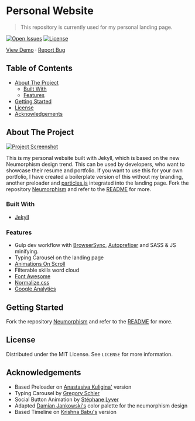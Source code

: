 # Personal Website <!-- omit in toc -->

> This repository is currently used for my personal landing page.

[![Open Issues](https://badgen.net/github/open-issues/longpdo/longpdo.github.io)](https://github.com/longpdo/longpdo.github.io/issues)
[![License](https://badgen.net/github/license/longpdo/longpdo.github.io)](LICENSE)

[View Demo](https://longpdo.github.io) · [Report Bug](https://github.com/longpdo/longpdo.github.io/issues)

<!-- TABLE OF CONTENTS -->
## Table of Contents <!-- omit in toc -->

* [About The Project](#about-the-project)
  * [Built With](#built-with)
  * [Features](#features)
* [Getting Started](#getting-started)
* [License](#license)
* [Acknowledgements](#acknowledgements)

<!-- ABOUT THE PROJECT -->
## About The Project

[![Project Screenshot][product-screenshot]](https://longpdo.github.io)

This is my personal website built with Jekyll, which is based on the new Neumorphism design trend. This can be used by developers, who want to showcase their resume and portfolio. If you want to use this for your own portfolio, I have created a boilerplate version of this without my branding, another preloader and [particles.js](https://vincentgarreau.com/particles.js/) integrated into the landing page. Fork the repository [Neumorphism](https://github.com/longpdo/neumorphism) and refer to the [README](https://github.com/longpdo/neumorphism/blob/master/README.md) for more.

### Built With

* [Jekyll](https://jekyllrb.com/)

### Features

* Gulp dev workflow with [BrowserSync](https://browsersync.io/), [Autoprefixer](https://autoprefixer.github.io/) and SASS & JS minifying.
* Typing Carousel on the landing page
* [Animations On Scroll](https://michalsnik.github.io/aos/)
* Filterable skills word cloud
* [Font Awesome](https://fontawesome.com/)
* [Normalize.css](https://necolas.github.io/normalize.css/)
* [Google Analytics](https://analytics.google.com/)

<!-- GETTING STARTED -->
## Getting Started

Fork the repository [Neumorphism](https://github.com/longpdo/neumorphism) and refer to the [README](https://github.com/longpdo/neumorphism/blob/master/README.md) for more.

<!-- LICENSE -->
## License

Distributed under the MIT License. See `LICENSE` for more information.

<!-- ACKNOWLEDGEMENTS -->
## Acknowledgements

* Based Preloader on [Anastasiya Kuligina'](https://codepen.io/WebSonata/pen/bRaONB) version
* Typing Carousel by [Gregory Schier](https://codepen.io/gschier/pen/jkivt)
* Social Button Animation by [Stéphane Lyver](https://codepen.io/wouwi/pen/Lwrmi)
* Adapted [Damian Jankowski's](https://codepen.io/dolaron/pen/rNadmOE) color palette for the neumorphism design
* Based Timeline on [Krishna Babu's](https://codepen.io/krishnab/pen/OPwqbW) version

<!-- MARKDOWN LINKS & IMAGES -->
[product-screenshot]: screenshot.gif
